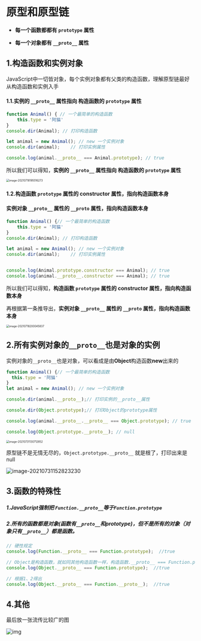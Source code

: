 # 原型和原型链



- **每一个函数都都有 `prototype` 属性**

- **每一个对象都有 `__proto__` 属性**



## 1.构造函数和实例对象

JavaScript中一切皆对象，每个实例对象都有父类的构造函数，理解原型链最好从构造函数和实例入手

#### 1.1.实例的 `__proto__` 属性指向 构造函数的 `prototype` 属性

```js
function Animal() {	// 一个最简单的构造函数
    this.type = '阿猫'
}
console.dir(Animal); // 打印构造函数

let animal = new Animal(); // new 一个实例对象
console.dir(animal);	// 打印实例属性

console.log(animal.__proto__ === Animal.prototype); // true
```

所以我们可以得知，**实例的 `__proto__` 属性指向 构造函数的 `prototype` 属性**

<img src="https://zwhid.oss-cn-shenzhen.aliyuncs.com/blog/19-55-17-6XeHWg.png" alt="image-20210718195516273" style="zoom: 50%;" />



#### 1.2.构造函数 `prototype` 属性的 constructor 属性，指向构造函数本身

#### 	   实例对象 `__proto__` 属性的 `__proto` 属性，指向构造函数本身

```js
function Animal() {// 一个最简单的构造函数
    this.type = '阿猫'
}
console.dir(Animal); // 打印构造函数

let animal = new Animal(); // new 一个实例对象
console.dir(animal);	// 打印实例属性


console.log(Animal.prototype.constructor === Animal); // true
console.log(animal.__proto__.constructor === Animal); // true
```

所以我们可以得知，**构造函数 `prototype` 属性的 constructor 属性，指向构造函数本身**

再根据第一条推导出，**实例对象 `__proto__` 属性的 `__proto` 属性，指向构造函数本身**

<img src="https://zwhid.oss-cn-shenzhen.aliyuncs.com/blog/20-00-46-JtCip5.png" alt="image-20210718200045837" style="zoom:50%;" />





## 2.所有实例对象的`__proto__`也是对象的实例

实例对象的`__proto__`也是对象，可以看成是由**Object**构造函数**new**出来的

```js
function Animal() {// 一个最简单的构造函数
  this.type = '阿猫'
}
let animal = new Animal(); // new 一个实例对象

console.dir(animal.__proto__);// 打印实例的__proto__属性

console.dir(Object.prototype);// 打印Object的prototype属性

console.log(animal.__proto__.__proto__ === Object.prototype); // true

console.log(Object.prototype.__proto__); // null
```

<img src="https://zwhid.oss-cn-shenzhen.aliyuncs.com/blog/13-07-13-XAKF8v.png" alt="image-20210731130712852" style="zoom:50%;" />



原型链不是无情无尽的，`Object.prototype.__proto__` 就是根了，打印出来是 null

![image-20210731152823230](https://zwhid.oss-cn-shenzhen.aliyuncs.com/blog/15-28-23-JpuUK8.png)



## 3.函数的特殊性

##### 1.JavaScript强制把 `Function.__proto__`等于`Function.prototype`

##### 2.所有的函数都是对象(函数有`__proto__`和prototype)，但不是所有的对象（对象只有`__proto__`）都是函数。

```js
// 硬性规定
console.log(Function.__proto__ === Function.prototype);  //true

// Object是构造函数，就如同其他构造函数一样，构造函数.__proto__ === Function.prototype
console.log(Object.__proto__ === Function.prototype);  //true

// 根据1、2得出
console.log(Object.__proto__ === Function.__proto__);  //true
```



## 4.其他

最后放一张流传比较广的图

![img](https://zwhid.oss-cn-shenzhen.aliyuncs.com/blog/13-34-33-TGOiNo.jpg)

